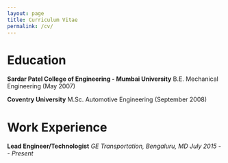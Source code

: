 ```yaml
---
layout: page
title: Curriculum Vitae
permalink: /cv/
---
```

# Education
**Sardar Patel College of Engineering - Mumbai University**
B.E. Mechanical Engineering (May 2007)

**Coventry University**
M.Sc. Automotive Engineering (September 2008)

# Work Experience
**Lead Engineer/Technologist**
*GE Transportation, Bengaluru, MD*
*July 2015 -- Present*

